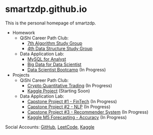 # smartzdp.github.io

This is the personal homepage of smartzdp.

* Homework
  * QiShi Career Path Club:
    * <a href="https://smartzdp.github.io/qishicpc/al007/">7th Algorithm Study Group</a>
    * <a href="https://smartzdp.github.io/qishicpc/ds004/">4th Data Structure Study Group</a>
  * Data Application Lab:
    * <a href="https://smartzdp.github.io/dataapplab/mysql/">MySQL for Analyst</a>
    * <a href="https://smartzdp.github.io/dataapplab/bigdata/">Big Data for Data Scientist</a>
    * <a href="https://github.com/smartzdp/Data-Application-Lab/tree/master/Data%20Scientist%20Bootcamp/DS%202003%20Course" target="_blank">Data Scientist Bootcamp</a> (In Progress)
* Projects
  * QiShi Career Path Club:
    * <a href="https://github.com/smartzdp/QiShi-Career-Path-Club/tree/master/3rd%20Crypto%20Project%20Research%20Group" target="_blank">Crypto Quantitative Trading</a> (In Progress)
    * <a href="https://github.com/smartzdp/QiShi-Career-Path-Club/tree/master/4th%20Kaggle%20Project%20Training%20Group" target="_blank">Kaggle Project</a> (Starting Soon)
  * Data Application Lab:
    * <a href="https://github.com/smartzdp/Data-Application-Lab/tree/master/Data%20Scientist%20Bootcamp/DS%202003%20Project" target="_blank">Capstone Project #1 - FinTech</a> (In Progress)
    * <a href="https://github.com/smartzdp/Data-Application-Lab/tree/master/Data%20Scientist%20Bootcamp/DS%202003%20Project" target="_blank">Capstone Project #2 - NLP</a> (In Progress)
    * <a href="https://github.com/smartzdp/Data-Application-Lab/tree/master/Data%20Scientist%20Bootcamp/DS%202003%20Project" target="_blank">Capstone Project #3 - Recommender System</a> (In Progress)
    * <a href="https://github.com/smartzdp/Data-Application-Lab/tree/master/Data%20Scientist%20Bootcamp/Kaggle%202020.4%20-%20M5" target="_blank">Kaggle M5 Forecasting - Accuracy</a> (In Progress)

Social Accounts: <a href="https://github.com/smartzdp/" target="_blank">GitHub</a>, <a href="https://leetcode.com/smartzdp/" target="_blank">LeetCode</a>, <a href="https://www.kaggle.com/smartzdp/" target="_blank">Kaggle</a>

<br>

<script type="text/javascript" src="//rf.revolvermaps.com/0/0/8.js?i=58q6ismn8n7&amp;m=0&amp;c=ff0000&amp;cr1=ffffff&amp;f=arial&amp;l=33&amp;s=200" async="async"></script>
